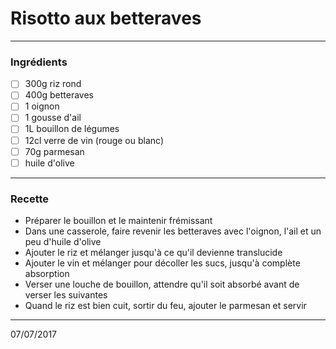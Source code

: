 # Risotto aux betteraves

---

### Ingrédients

- [ ] 300g riz rond
- [ ] 400g betteraves
- [ ] 1 oignon
- [ ] 1 gousse d'ail
- [ ] 1L bouillon de légumes
- [ ] 12cl verre de vin (rouge ou blanc)
- [ ] 70g parmesan
- [ ] huile d'olive

---

### Recette

- Préparer le bouillon et le maintenir frémissant
- Dans une casserole, faire revenir les betteraves avec l'oignon, l'ail et un peu d'huile d'olive
- Ajouter le riz et mélanger jusqu'à ce qu'il devienne translucide
- Ajouter le vin et mélanger pour décoller les sucs, jusqu'à complète absorption
- Verser une louche de bouillon, attendre qu'il soit absorbé avant de verser les suivantes
- Quand le riz est bien cuit, sortir du feu, ajouter le parmesan et servir

---

07/07/2017
